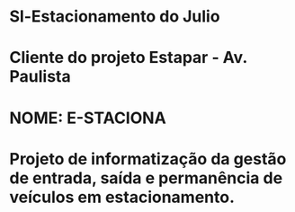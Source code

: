 ﻿# Sl-Estacionamento do Julio
# Cliente do projeto Estapar - Av. Paulista

# NOME: E-STACIONA
# Projeto de informatização da gestão de entrada, saída e permanência de veículos em estacionamento.  

